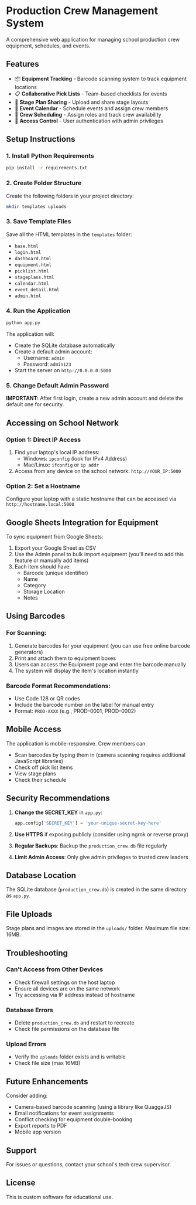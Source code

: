 # Production Crew Management System

A comprehensive web application for managing school production crew equipment, schedules, and events.

## Features

- 📦 **Equipment Tracking** - Barcode scanning system to track equipment locations
- 📋 **Collaborative Pick Lists** - Team-based checklists for events
- 🎨 **Stage Plan Sharing** - Upload and share stage layouts
- 📅 **Event Calendar** - Schedule events and assign crew members
- 👥 **Crew Scheduling** - Assign roles and track crew availability
- 🔐 **Access Control** - User authentication with admin privileges

## Setup Instructions

### 1. Install Python Requirements

```bash
pip install -r requirements.txt
```

### 2. Create Folder Structure

Create the following folders in your project directory:

```bash
mkdir templates uploads
```

### 3. Save Template Files

Save all the HTML templates in the `templates` folder:
- `base.html`
- `login.html`
- `dashboard.html`
- `equipment.html`
- `picklist.html`
- `stageplans.html`
- `calendar.html`
- `event_detail.html`
- `admin.html`

### 4. Run the Application

```bash
python app.py
```

The application will:
- Create the SQLite database automatically
- Create a default admin account:
  - Username: `admin`
  - Password: `admin123`
- Start the server on `http://0.0.0.0:5000`

### 5. Change Default Admin Password

**IMPORTANT:** After first login, create a new admin account and delete the default one for security.

## Accessing on School Network

### Option 1: Direct IP Access
1. Find your laptop's local IP address:
   - Windows: `ipconfig` (look for IPv4 Address)
   - Mac/Linux: `ifconfig` or `ip addr`
2. Access from any device on the school network: `http://YOUR_IP:5000`

### Option 2: Set a Hostname
Configure your laptop with a static hostname that can be accessed via `http://hostname.local:5000`

## Google Sheets Integration for Equipment

To sync equipment from Google Sheets:

1. Export your Google Sheet as CSV
2. Use the Admin panel to bulk import equipment (you'll need to add this feature or manually add items)
3. Each item should have:
   - Barcode (unique identifier)
   - Name
   - Category
   - Storage Location
   - Notes

## Using Barcodes

### For Scanning:
1. Generate barcodes for your equipment (you can use free online barcode generators)
2. Print and attach them to equipment boxes
3. Users can access the Equipment page and enter the barcode manually
4. The system will display the item's location instantly

### Barcode Format Recommendations:
- Use Code 128 or QR codes
- Include the barcode number on the label for manual entry
- Format: `PROD-XXXX` (e.g., PROD-0001, PROD-0002)

## Mobile Access

The application is mobile-responsive. Crew members can:
- Scan barcodes by typing them in (camera scanning requires additional JavaScript libraries)
- Check off pick list items
- View stage plans
- Check their schedule

## Security Recommendations

1. **Change the SECRET_KEY** in `app.py`:
   ```python
   app.config['SECRET_KEY'] = 'your-unique-secret-key-here'
   ```

2. **Use HTTPS** if exposing publicly (consider using ngrok or reverse proxy)

3. **Regular Backups**: Backup the `production_crew.db` file regularly

4. **Limit Admin Access**: Only give admin privileges to trusted crew leaders

## Database Location

The SQLite database (`production_crew.db`) is created in the same directory as `app.py`.

## File Uploads

Stage plans and images are stored in the `uploads/` folder. Maximum file size: 16MB.

## Troubleshooting

### Can't Access from Other Devices
- Check firewall settings on the host laptop
- Ensure all devices are on the same network
- Try accessing via IP address instead of hostname

### Database Errors
- Delete `production_crew.db` and restart to recreate
- Check file permissions on the database file

### Upload Errors
- Verify the `uploads` folder exists and is writable
- Check file size (max 16MB)

## Future Enhancements

Consider adding:
- Camera-based barcode scanning (using a library like QuaggaJS)
- Email notifications for event assignments
- Conflict checking for equipment double-booking
- Export reports to PDF
- Mobile app version

## Support

For issues or questions, contact your school's tech crew supervisor.

## License

This is custom software for educational use.